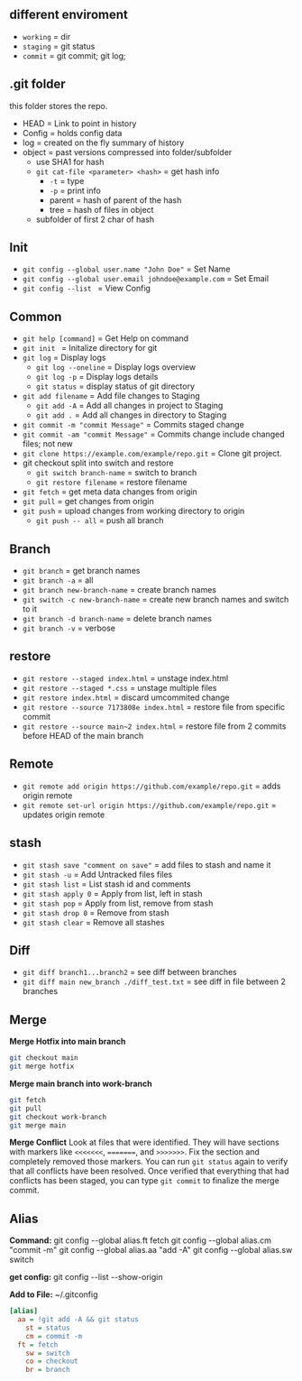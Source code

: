 ## different enviroment
- `working` = dir
- `staging` = git status
- `commit` = git commit; git log;

## .git folder
this folder stores the repo.
- HEAD = Link to point in history
- Config = holds config data
- log = created on the fly summary of history
- object = past versions compressed into folder/subfolder
  - use SHA1 for hash
  - `git cat-file <parameter> <hash>` = get hash info
    - `-t` = type
    - `-p` = print info 
    - parent = hash of parent of the hash
    - tree = hash of files in object
  - subfolder of first 2 char of hash


## Init
- `git config --global user.name "John Doe"` = Set Name
- `git config --global user.email johndoe@example.com` = Set Email
- `git config --list ` = View Config


## Common
- `git help [command]` = Get Help on command
- `git init ` = Initalize directory for git
- `git log` = Display logs
  - `git log --oneline` = Display logs overview
  - `git log -p` = Display logs details
  - `git status` = display status of git directory
- `git add filename` = Add file changes to Staging
  - `git add -A` = Add all changes in project to Staging
  - `git add .` = Add all changes in directory to Staging
- `git commit -m "commit Message"` = Commits staged change
- `git commit -am "commit Message"` = Commits change include changed files; not new
- `git clone https://example.com/example/repo.git` = Clone git project.
- git checkout split into switch and restore 
  - `git switch branch-name` = switch to branch
  - `git restore filename` = restore filename
- `git fetch` = get meta data changes from origin
- `git pull` = get changes from origin
- `git push` =  upload changes from working directory to origin
  - `git push -- all` = push all branch

## Branch
- `git branch` = get branch names
- `git branch -a` = all
- `git branch new-branch-name` = create branch names
- `git switch -c new-branch-name` = create new branch names and switch to it
- `git branch -d branch-name` = delete branch names
- `git branch -v` = verbose

## restore
- `git restore --staged index.html` = unstage index.html
- `git restore --staged *.css` = unstage multiple files
- `git restore index.html` = discard umcommited change
- `git restore --source 7173808e index.html` = restore file from specific commit
- `git restore --source main~2 index.html` = restore file from 2 commits before HEAD of the main branch

## Remote
- `git remote add origin https://github.com/example/repo.git` = adds origin remote
- `git remote set-url origin https://github.com/example/repo.git` = updates origin remote

## stash
- `git stash save "comment on save"` = add files to stash and name it
- `git stash -u`      = Add Untracked files files
- `git stash list`    = List stash id and comments
- `git stash apply 0` = Apply from list, left in stash
- `git stash pop`     = Apply from list, remove from stash
- `git stash drop 0`  = Remove from stash
- `git stash clear`   = Remove all stashes

## Diff
- `git diff branch1...branch2` = see diff between branches
- `git diff main new_branch ./diff_test.txt` = see diff in file between 2 branches

## Merge
**Merge Hotfix into main branch**
```sh
git checkout main
git merge hotfix
```

**Merge main branch into work-branch**
```sh
git fetch
git pull
git checkout work-branch
git merge main
```


**Merge Conflict**
Look at files that were identified. They will have sections with markers like `<<<<<<<`, `=======`, and `>>>>>>>`. Fix the section and completely removed those markers. You can run `git status` again to verify that all conflicts have been resolved. Once verified that everything that had conflicts has been staged, you can type `git commit` to finalize the merge commit.


## Alias
**Command:**
git config --global alias.ft fetch
git config --global alias.cm "commit -m"
git config --global alias.aa "add -A"
git config --global alias.sw switch

**get config:** git config --list --show-origin

**Add to File:** ~/.gitconfig
```ini
[alias]
  aa = !git add -A && git status
	st = status
	cm = commit -m
  ft = fetch
	sw = switch
	co = checkout
	br = branch
```


